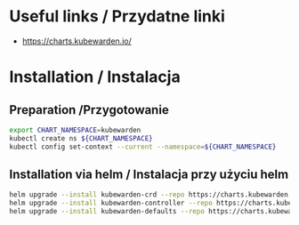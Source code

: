 # Useful links / Przydatne linki
- https://charts.kubewarden.io/

# Installation / Instalacja
## Preparation /Przygotowanie

```bash
export CHART_NAMESPACE=kubewarden
kubectl create ns ${CHART_NAMESPACE}
kubectl config set-context --current --namespace=${CHART_NAMESPACE}
```

## Installation via helm / Instalacja przy użyciu helm
```bash
helm upgrade --install kubewarden-crd --repo https://charts.kubewarden.io kubewarden-crds 
helm upgrade --install kubewarden-controller --repo https://charts.kubewarden.io kubewarden-controller 
helm upgrade --install kubewarden-defaults --repo https://charts.kubewarden.io kubewarden-defaults
```

